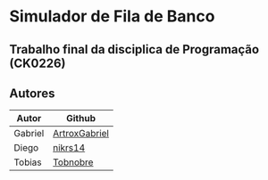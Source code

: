 # Simulador de Fila de Banco
**Trabalho final da disciplica de Programação (CK0226)**
---
## Autores
| Autor | Github |
| --- | --- |
| Gabriel | [ArtroxGabriel](https://github.com/ArtroxGabriel) |
| Diego | [nikrs14](https://github.com/nikrs14) |
| Tobias | [Tobnobre](https://github.com/Tobnobre) |